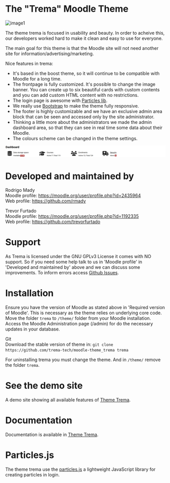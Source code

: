 The "Trema" Moodle Theme
============================
![image1](pix/screenshot.gif "Trema Screenshot")

The theme trema is focused in usability and beauty.
In order to acheive this, our developers worked hard to
make it clean and easy to use for everyone.

The main goal for this theme is that the Moodle site will not need
another site for information/advertising/marketing.

Nice features in trema:
 - It's based in the boost theme, so it will continue to be compatible with Moodle 
 for a long time.
 - The frontpage is fully customized. It's possible to change the image 
 banner. You can create up to six beautiful cards with custom contents and
 you can add custom HTML content with no restrictions.
 - The login page is awesome with [Particles lib](https://github.com/mmacheerpuppy/particles.js).
 - We really use [Bootstrap](https://getbootstrap.com/) to make the theme fully responsive.
 - The footer is highly customizable and we have an exclusive admin area 
 block that can be seen and accessed only by the site administrator.
 - Thinking a little more about the administrators we made the admin 
 dashboard area, so that they can see in real time some data about their Moodle.
  - The colours scheme can be changed in the theme settings.
  
![image1](pix/examples/admindashboard.png "Dashboard Admin Screenshot") 


Developed and maintained by
===========================
Rodrigo Mady <br>
Moodle profile: https://moodle.org/user/profile.php?id=2435964 <br>
Web profile:    https://github.com/rmady <br>

Trevor Furtado <br>
Moodle profile: https://moodle.org/user/profile.php?id=1192335 <br>
Web profile:    https://github.com/trevorfurtado <br>

Support
=======
As Trema is licensed under the GNU GPLv3 License it comes with NO support. So if you need some help
 talk to us in 'Moodle profile' in 'Developed and maintained by' above and we can discuss some improvements.
To inform errors access [Github Issues](https://github.com/trema-tech/moodle-theme_trema/issues).

Installation
============
Ensure you have the version of Moodle as stated above in 'Required version of Moodle'. This is 
necessary as the theme relies on underlying core code.
Move the folder `trema` to `/theme/` folder from your Moodle installation.
Access the Moodle Administration page (/admin) for do the necessary updates in your database.

Git<br>
Download the stable version of theme in:
`git clone https://github.com/trema-tech/moodle-theme_trema trema`

For uninstalling trema you must change the theme. And in `/theme/` remove the folder `trema`.

See the demo site
=======================
A demo site showing all available features of [Theme Trema](https://trema.tech).

Documentation
=============
Documentation is available in [Theme Trema](https://trema.tech).

Particles.js
============
The theme trema use the [particles.js](https://github.com/mmacheerpuppy/particles.js) a lightweight 
JavaScript library for creating particles in login.
